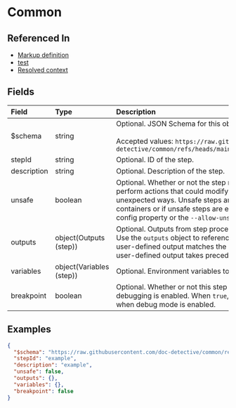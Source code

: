 
# Common



## Referenced In

- [Markup definition](/docs/references/schemas/markup-definition)
- [test](/docs/references/schemas/test)
- [Resolved context](/docs/references/schemas/resolved-context)

## Fields

Field | Type | Description | Default
:-- | :-- | :-- | :--
$schema | string | Optional. JSON Schema for this object.<br/><br/>Accepted values: `https://raw.githubusercontent.com/doc-detective/common/refs/heads/main/dist/schemas/step_v3.schema.json` | 
stepId | string | Optional. ID of the step. | 
description | string | Optional. Description of the step. | 
unsafe | boolean | Optional. Whether or not the step may be unsafe. Unsafe steps may perform actions that could modify the system or environment in unexpected ways. Unsafe steps are only performed within Docker containers or if unsafe steps are enabled with the `allowUnsafeSteps` config property or the `--allow-unsafe` flag. | `false`
outputs | object(Outputs (step)) | Optional. Outputs from step processes and user-defined expressions. Use the `outputs` object to reference outputs in subsequent steps. If a user-defined output matches the key for a step-defined output, the user-defined output takes precedence. | ``{}``
variables | object(Variables (step)) | Optional. Environment variables to set from user-defined expressions. | ``{}``
breakpoint | boolean | Optional. Whether or not this step should act as a breakpoint when debugging is enabled. When `true`, execution will pause at this step when debug mode is enabled. | `false`

## Examples

```json
{
  "$schema": "https://raw.githubusercontent.com/doc-detective/common/refs/heads/main/dist/schemas/step_v3.schema.json",
  "stepId": "example",
  "description": "example",
  "unsafe": false,
  "outputs": {},
  "variables": {},
  "breakpoint": false
}
```
